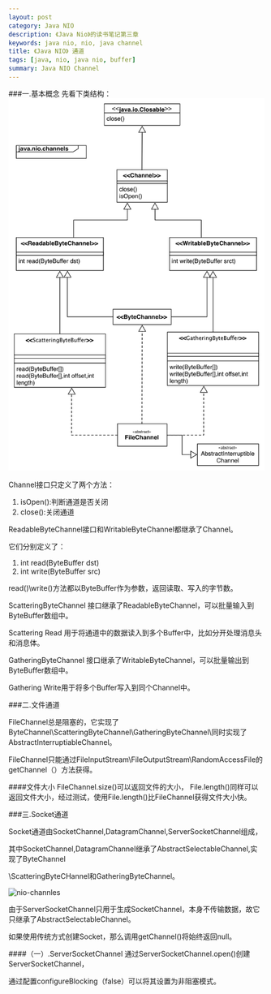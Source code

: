 ```yaml
---
layout: post
category: Java NIO
description: 《Java Nio》的读书笔记第三章
keywords: java nio, nio, java channel
title: 《Java NIO》 通道
tags: [java, nio, java nio, buffer]
summary: Java NIO Channel
---
```


###一.基本概念
先看下类结构：
![nio-channles](/imgs/nio-channles.png)

Channel接口只定义了两个方法：
	
1.	isOpen():判断通道是否关闭
2.	close():关闭通道

ReadableByteChannel接口和WritableByteChannel都继承了Channel。

它们分别定义了：

1.	int read(ByteBuffer dst)
2.	int write(ByteBuffer src)

read()\write()方法都以ByteBuffer作为参数，返回读取、写入的字节数。


ScatteringByteChannel 接口继承了ReadableByteChannel，可以批量输入到ByteBuffer数组中。

Scattering Read 用于将通道中的数据读入到多个Buffer中，比如分开处理消息头和消息体。


GatheringByteChannel 接口继承了WritableByteChannel，可以批量输出到ByteBuffer数组中。

Gathering Write用于将多个Buffer写入到同个Channel中。

###二.文件通道

FileChannel总是阻塞的，它实现了ByteChannel\ScatteringByteChannel\GatheringByteChannel\同时实现了AbstractInterruptiableChannel。

FileChannel只能通过FileInputStream\FileOutputStream\RandomAccessFile的getChannel（）方法获得。

####文件大小
FileChannel.size()可以返回文件的大小，
File.length()同样可以返回文件大小，经过测试，使用File.length()比FileChannel获得文件大小快。

###三.Socket通道

Socket通道由SocketChannel,DatagramChannel,ServerSocketChannel组成，

其中SocketChannel,DatagramChannel继承了AbstractSelectableChannel,实现了ByteChannel

\ScatteringByteCHannel和GatheringByteChannel。

![nio-channles](/imgs/nio-socket-channles.png)

由于ServerSocketChannel只用于生成SocketChannel，本身不传输数据，故它只继承了AbstractSelectableChannel。

如果使用传统方式创建Socket，那么调用getChannel()将始终返回null。


####（一）.ServerSocketChannel
通过ServerSocketChannel.open()创建ServerSocketChannel，

通过配置configureBlocking（false）可以将其设置为非阻塞模式。


